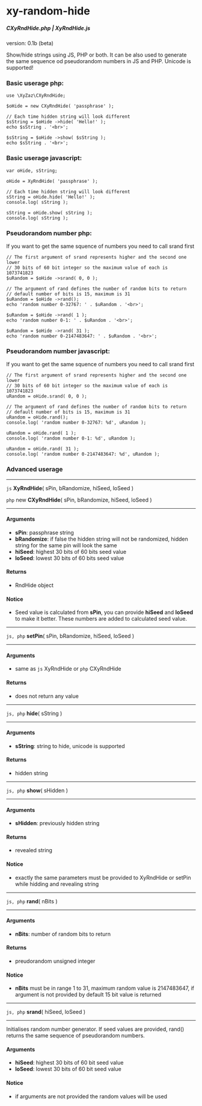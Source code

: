 # xy-random-hide
##### CXyRndHide.php | XyRndHide.js
version: 0.1b (beta)

Show/hide strings using JS, PHP or both. It can be also used to generate the same sequence od pseudorandom numbers in JS and PHP. Unicode is supported!

### Basic userage php:

	use \XyZaz\CXyRndHide;

	$oHide = new CXyRndHide( 'passphrase' );

	// Each time hidden string will look different
	$sString = $oHide ->hide( 'Hello!' );
	echo $sString . '<br>';

	$sString = $oHide ->show( $sString );
	echo $sString . '<br>';

### Basic userage javascript:

	var oHide, sString;
	
	oHide = XyRndHide( 'passphrase' );

	// Each time hidden string will look different
	sString = oHide.hide( 'Hello!' );
	console.log( sString );

	sString = oHide.show( sString );
	console.log( sString );

### Pseudorandom number php:

If you want to get the same squence of numbers you need to call srand first

	// The first argument of srand represents higher and the second one lower
	// 30 bits of 60 bit integer so the maximum value of each is 1073741823
	$uRandom = $oHide ->srand( 0, 0 );
	
	// The argument of rand defines the number of random bits to return
	// default number of bits is 15, maximum is 31
	$uRandom = $oHide ->rand();
	echo 'random number 0-32767: ' . $uRandom . '<br>';

	$uRandom = $oHide ->rand( 1 );
	echo 'random number 0-1: ' . $uRandom . '<br>';

	$uRandom = $oHide ->rand( 31 );
	echo 'random number 0-2147483647: ' . $uRandom . '<br>';

### Pseudorandom number javascript:
If you want to get the same squence of numbers you need to call srand first

	// The first argument of srand represents higher and the second one lower
	// 30 bits of 60 bit integer so the maximum value of each is 1073741823
	uRandom = oHide.srand( 0, 0 );

	// The argument of rand defines the number of random bits to return
	// default number of bits is 15, maximum is 31
	uRandom = oHide.rand();
	console.log( 'random number 0-32767: %d', uRandom );

	uRandom = oHide.rand( 1 );
	console.log( 'random number 0-1: %d', uRandom );

	uRandom = oHide.rand( 31 );
	console.log( 'random number 0-2147483647: %d', uRandom );

### Advanced userage

------------

`js` **XyRndHide**( sPin, bRandomize, hiSeed, loSeed )

`php` new **CXyRndHide**( sPin, bRandomize, hiSeed, loSeed )

------------


#### Arguments
- **sPin**: passphrase string
- **bRandomize**: if false the hidden string will not be randomized, hidden string for the same pin will look the same
- **hiSeed**: highest 30 bits of 60 bits seed value
- **loSeed**: lowest 30 bits of 60 bits seed value

#### Returns
- RndHide object

#### Notice
- Seed value is calculated from **sPin**, you can provide **hiSeed** and **loSeed** to make it better. These numbers are added to calculated seed value.

------------

`js, php` **setPin**( sPin, bRandomize, hiSeed, loSeed )

------------

#### Arguments
- same as `js` XyRndHide or `php` CXyRndHide

#### Returns
- does not return any value

------------

`js, php` **hide**( sString )

------------

#### Arguments
- **sString**: string to hide, unicode is supported

#### Returns
- hidden string

------------

`js, php` **show**( sHidden )

------------

#### Arguments
- **sHidden**: previously hidden string

#### Returns
- revealed string

#### Notice
- exactly the same parameters must be provided to XyRndHide or setPin while hidding and revealing string

------------

`js, php` **rand**( nBits )

------------

#### Arguments
- **nBits**: number of random bits to return

#### Returns
- preudorandom unsigned integer

#### Notice
- **nBits** must be in range 1 to 31, maximum random value is 2147483647, if argument is not provided by default 15 bit value is returned

------------

`js, php` **srand**( hiSeed, loSeed )

------------

Initialises random number generator. If seed values are provided, rand() returns the same sequence of pseudorandom numbers.

#### Arguments
- **hiSeed**: highest 30 bits of 60 bit seed value
- **loSeed**: lowest 30 bits of 60 bit seed value

#### Notice
- if arguments are not provided the random values will be used
